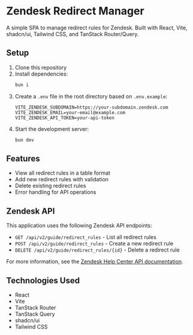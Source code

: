 # Zendesk Redirect Manager

A simple SPA to manage redirect rules for Zendesk. Built with React, Vite, shadcn/ui, Tailwind CSS, and TanStack Router/Query.

## Setup

1. Clone this repository
2. Install dependencies:
   ```bash
   bun i
   ```
3. Create a `.env` file in the root directory based on `.env.example`:
   ```
   VITE_ZENDESK_SUBDOMAIN=https://your-subdomain.zendesk.com
   VITE_ZENDESK_EMAIL=your-email@example.com
   VITE_ZENDESK_API_TOKEN=your-api-token
   ```
4. Start the development server:
   ```bash
   bun dev
   ```

## Features

- View all redirect rules in a table format
- Add new redirect rules with validation
- Delete existing redirect rules
- Error handling for API operations

## Zendesk API

This application uses the following Zendesk API endpoints:

- `GET /api/v2/guide/redirect_rules` - List all redirect rules
- `POST /api/v2/guide/redirect_rules` - Create a new redirect rule
- `DELETE /api/v2/guide/redirect_rules/{id}` - Delete a redirect rule

For more information, see the [Zendesk Help Center API documentation](https://developer.zendesk.com/api-reference/help_center/help-center-api/redirect_rules/).

## Technologies Used

- React
- Vite
- TanStack Router
- TanStack Query
- shadcn/ui
- Tailwind CSS
